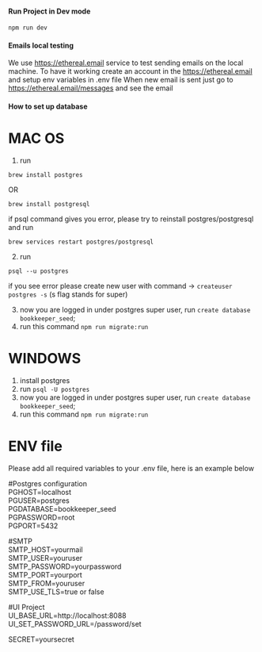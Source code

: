 #### Run Project in Dev mode
`npm run dev`

#### Emails local testing
We use https://ethereal.email service to test sending emails on the local machine.
To have it working create an account in the https://ethereal.email and setup env variables in .env file
When new email is sent just go to https://ethereal.email/messages and see the email


#### How to set up database 

# MAC OS

1) run

`brew install postgres` 

OR

`brew install postgresql`

if psql command gives you error, please try to reinstall postgres/postgresql and run 

`brew services restart postgres/postgresql`

2) run 

`psql --u postgres`

if you see error please create new user with command -> `createuser postgres -s` (s flag stands for super)

3) now you are logged in under postgres super user, run `create database bookkeeper_seed`;
4) run this command `npm run migrate:run`

# WINDOWS

1) install postgres
2) run `psql -U postgres`
3) now you are logged in under postgres super user, run `create database bookkeeper_seed`;
4) run this command `npm run migrate:run`

# ENV file

Please add all required variables to your .env file, here is an example below    

#Postgres configuration  
PGHOST=localhost  
PGUSER=postgres  
PGDATABASE=bookkeeper_seed  
PGPASSWORD=root  
PGPORT=5432  
  
#SMTP  
SMTP_HOST=yourmail  
SMTP_USER=youruser  
SMTP_PASSWORD=yourpassword  
SMTP_PORT=yourport  
SMTP_FROM=youruser  
SMTP_USE_TLS=true or false  
  
#UI Project  
UI_BASE_URL=http://localhost:8088  
UI_SET_PASSWORD_URL=/password/set  
  
SECRET=yoursecret  